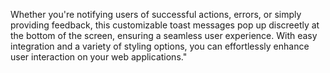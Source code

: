 Whether you're notifying users of successful actions, errors, or simply providing feedback, this customizable toast messages pop up discreetly at the bottom of the screen, ensuring a seamless user experience. With easy integration and a variety of styling options, you can effortlessly enhance user interaction on your web applications."
